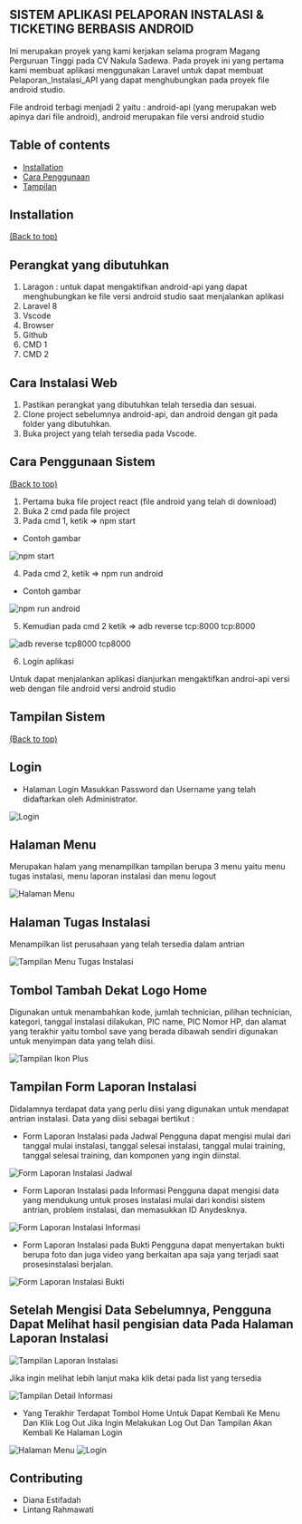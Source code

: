 ## SISTEM APLIKASI PELAPORAN INSTALASI & TICKETING BERBASIS ANDROID 

Ini merupakan proyek yang kami kerjakan  selama program Magang Perguruan Tinggi pada CV Nakula Sadewa. Pada proyek ini yang pertama kami membuat aplikasi menggunakan Laravel untuk dapat membuat Pelaporan_Instalasi_API yang dapat menghubungkan pada proyek file android studio.

File android terbagi menjadi 2 yaitu : android-api (yang merupakan web apinya dari file android), android merupakan file versi android studio

## Table of contents

- [Installation](#installation)
- [Cara Penggunaan](#cara-penggunaan-sistem)
- [Tampilan](#tampilan-sistem)

## Installation
[(Back to top)](#table-of-contents)

## Perangkat yang dibutuhkan
1.	Laragon : untuk dapat mengaktifkan android-api yang dapat menghubungkan ke file versi android studio saat menjalankan aplikasi
2.	Laravel 8
3.	Vscode
4.	Browser
5.	Github
6.  CMD 1
7.  CMD 2

## Cara Instalasi Web
1.	Pastikan perangkat yang dibutuhkan telah tersedia dan sesuai. 
2.	Clone project sebelumnya android-api, dan android dengan git pada folder yang dibutuhkan. 
3.	Buka project yang telah tersedia pada Vscode.  

## Cara Penggunaan Sistem
[(Back to top)](#table-of-contents)
1. Pertama buka file project react (file android yang telah di download)
2. Buka 2 cmd pada file project
3. Pada cmd 1, ketik => npm start
- Contoh gambar

![npm start](https://user-images.githubusercontent.com/76253496/163997093-1a88698a-ed66-413a-86c7-ce2555007b00.PNG)
 
4. Pada cmd 2,  ketik => npm run android
- Contoh gambar

![npm run android](https://user-images.githubusercontent.com/76253496/163997612-84e7ffac-67f7-4976-b6bd-3e2560ff825a.PNG)

5. Kemudian pada cmd 2 ketik => adb reverse tcp:8000 tcp:8000

![adb reverse tcp8000 tcp8000](https://user-images.githubusercontent.com/76253496/163998106-c1d33de8-de46-499c-ac60-f2e569fc1657.png)


6. Login aplikasi

Untuk dapat menjalankan aplikasi dianjurkan mengaktifkan androi-api versi web dengan file android versi android studio

## Tampilan Sistem
[(Back to top)](#table-of-contents)

## Login
- Halaman Login
Masukkan Password dan Username yang telah didaftarkan oleh Administrator.

![Login](https://user-images.githubusercontent.com/76253496/163991918-3b26e4ba-d179-40e4-b720-b90092243f06.PNG)

## Halaman Menu 
Merupakan halam yang menampilkan tampilan berupa 3 menu yaitu menu tugas instalasi, menu laporan instalasi dan menu logout

![Halaman Menu](https://user-images.githubusercontent.com/76253496/163992106-593e78b9-ef78-4fce-8d88-6f78849b17ee.PNG)

## Halaman Tugas Instalasi 
Menampilkan list perusahaan yang telah tersedia dalam antrian

![Tampilan Menu Tugas Instalasi](https://user-images.githubusercontent.com/76253496/163992330-e93de819-559f-4ceb-9ff6-881fcce6565d.PNG)

## Tombol Tambah Dekat Logo Home
Digunakan untuk menambahkan kode, jumlah technician, pilihan technician, kategori, tanggal instalasi dilakukan, PIC name, PIC Nomor HP, dan alamat yang terakhir yaitu tombol save yang berada dibawah sendiri digunakan untuk menyimpan data yang telah diisi.

![Tampilan Ikon Plus](https://user-images.githubusercontent.com/76253496/163992663-4cbf765b-47aa-487b-be77-8514ad06374c.jpg)

## Tampilan Form Laporan Instalasi 
Didalamnya terdapat data yang perlu diisi yang digunakan untuk mendapat antrian instalasi. Data yang diisi sebagai bertikut :
-	 Form Laporan Instalasi pada Jadwal
Pengguna dapat mengisi mulai dari tanggal mulai instalasi, tanggal selesai instalasi, tanggal mulai training, tanggal selesai training, dan komponen yang ingin diinstal.

![Form Laporan Instalasi Jadwal](https://user-images.githubusercontent.com/76253496/163992978-cf0c1ec3-334a-4825-adca-f1f751c761ed.PNG)

-	Form Laporan Instalasi pada Informasi
Pengguna dapat mengisi data yang mendukung untuk proses instalasi mulai dari kondisi sistem antrian, problem instalasi, dan memasukkan ID Anydesknya.

![Form Laporan Instalasi Informasi](https://user-images.githubusercontent.com/76253496/163993051-5ed5fec9-e75e-4557-8f59-d166c8623913.PNG)

-	Form Laporan Instalasi pada Bukti
Pengguna dapat menyertakan bukti berupa foto dan juga video yang berkaitan apa saja yang terjadi saat prosesinstalasi berjalan.

![Form Laporan Instalasi Bukti](https://user-images.githubusercontent.com/76253496/163993092-4367e6b0-4d8d-4b5b-8075-b3da4b12ce06.PNG)

## Setelah Mengisi Data Sebelumnya, Pengguna Dapat Melihat hasil pengisian data Pada Halaman Laporan Instalasi

![Tampilan Laporan Instalasi](https://user-images.githubusercontent.com/76253496/163993178-a16559aa-dfae-42e1-89f5-98e6fe4bc502.PNG)

Jika ingin melihat lebih lanjut maka klik detai pada list yang tersedia

![Tampilan Detail Informasi](https://user-images.githubusercontent.com/76253496/163993299-d6553f46-8990-4b4b-8e01-40ef9ac37c2e.PNG)

- Yang Terakhir Terdapat Tombol Home Untuk Dapat Kembali Ke Menu Dan Klik Log Out Jika Ingin Melakukan Log Out Dan Tampilan Akan Kembali Ke Halaman Login

![Halaman Menu](https://user-images.githubusercontent.com/76253496/163993571-aefaf5de-f339-4b18-92ca-b4e69af41f36.PNG)
![Login](https://user-images.githubusercontent.com/76253496/163993598-90526203-df01-49d9-adbe-37242226e30f.PNG)



## Contributing
- Diana Estifadah
- Lintang Rahmawati



